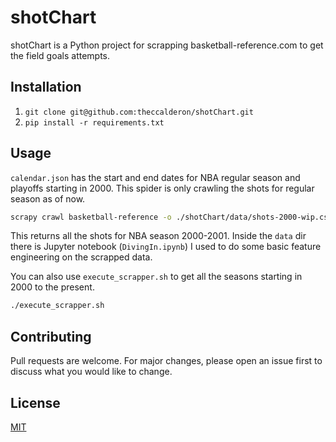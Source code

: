# shotChart

shotChart is a Python project for scrapping basketball-reference.com to get the field goals attempts.

## Installation

1. `git clone git@github.com:theccalderon/shotChart.git`
2. `pip install -r requirements.txt`

## Usage
`calendar.json` has the start and end dates for NBA regular season and playoffs starting in 2000. This spider is only crawling the shots for regular season as of now.

```bash
scrapy crawl basketball-reference -o ./shotChart/data/shots-2000-wip.csv -a season=2000
```

This returns all the shots for NBA season 2000-2001. Inside the `data` dir there is Jupyter notebook (`DivingIn.ipynb`) I used to do some basic feature engineering on the scrapped data.

You can also use `execute_scrapper.sh` to get all the seasons starting in 2000 to the present.

```bash
./execute_scrapper.sh
```

## Contributing
Pull requests are welcome. For major changes, please open an issue first to discuss what you would like to change.


## License
[MIT](https://choosealicense.com/licenses/mit/)
